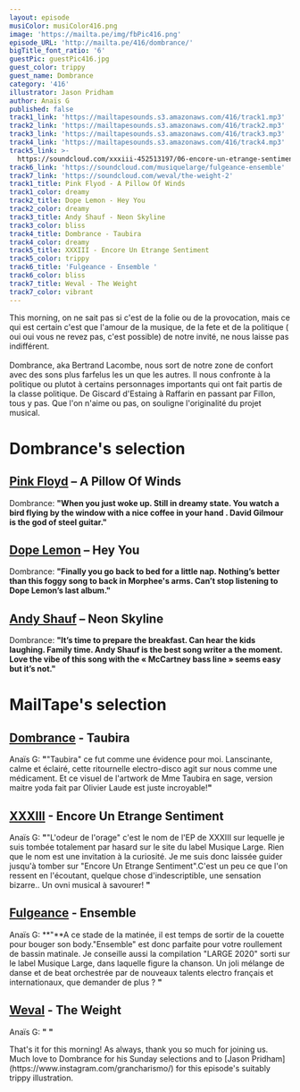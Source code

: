 ```yaml
---
layout: episode
musiColor: musiColor416.png
image: 'https://mailta.pe/img/fbPic416.png'
episode_URL: 'http://mailta.pe/416/dombrance/'
bigTitle_font_ratio: '6'
guestPic: guestPic416.jpg
guest_color: trippy
guest_name: Dombrance
category: '416'
illustrator: Jason Pridham
author: Anaïs G
published: false
track1_link: 'https://mailtapesounds.s3.amazonaws.com/416/track1.mp3'
track2_link: 'https://mailtapesounds.s3.amazonaws.com/416/track2.mp3'
track3_link: 'https://mailtapesounds.s3.amazonaws.com/416/track3.mp3'
track4_link: 'https://mailtapesounds.s3.amazonaws.com/416/track4.mp3'
track5_link: >-
  https://soundcloud.com/xxxiii-452513197/06-encore-un-etrange-sentiment?in=xxxiii-452513197/sets/lodeur-de-lorage
track6_link: 'https://soundcloud.com/musiquelarge/fulgeance-ensemble'
track7_link: 'https://soundcloud.com/weval/the-weight-2'
track1_title: Pink Flyod - A Pillow Of Winds
track1_color: dreamy
track2_title: Dope Lemon - Hey You
track2_color: dreamy
track3_title: Andy Shauf - Neon Skyline
track3_color: bliss
track4_title: Dombrance - Taubira
track4_color: dreamy
track5_title: XXXIII - Encore Un Etrange Sentiment
track5_color: trippy
track6_title: 'Fulgeance - Ensemble '
track6_color: bliss
track7_title: Weval - The Weight
track7_color: vibrant
---
```

</p>This morning, on ne sait pas si c'est de la folie ou de la provocation, mais ce qui est certain c'est que l'amour de la musique, de la fete et de la politique ( oui oui vous ne revez pas, c'est possible) de notre invité, ne nous laisse pas indifférent. 
<br><br>
Dombrance, aka Bertrand Lacombe, nous sort de notre zone de confort avec des sons plus farfelus les un que les autres. Il nous confronte à la politique ou plutot à certains personnages importants qui ont fait partis de la classe politique. De Giscard d'Estaing à Raffarin en passant par Fillon, tous y pas. Que l'on n'aime ou pas, on souligne l'originalité du projet musical. 
</p>


# Dombrance's selection

## [Pink Floyd](https://www.pinkfloyd.com/home.php) – A Pillow Of Winds
Dombrance: **"**When you just woke up. Still in dreamy state. You watch a bird flying by the window with a nice coffee in your hand . David Gilmour is the god of steel guitar.**"**

## [Dope Lemon](https://www.dopelemon.com/) – Hey You
Dombrance: **"**Finally you go back to bed for a little nap. Nothing’s better than this foggy song to back in Morphee's arms. Can’t stop listening to Dope Lemon’s last album.**"**

## [Andy Shauf](https://andyshauf.com/)  –   Neon Skyline
Dombrance: **"**It’s time to prepare the breakfast. Can hear the kids laughing. Family time.
Andy Shauf is the best song writer a the moment. Love the vibe of this song with the « McCartney bass line »  seems easy but it’s not.**"**


# MailTape's selection

## [Dombrance](https://www.facebook.com/Dombrance) - Taubira 
Anaïs G: **"**"Taubira" ce fut comme une évidence pour moi. Lanscinante, calme et éclairé, cette ritournelle electro-disco agit sur nous comme une médicament. Et ce visuel de l'artwork de Mme Taubira en sage, version maitre yoda fait par Olivier Laude est juste incroyable!**"**

## [XXXIII](https://musiquelarge.bandcamp.com/album/lodeur-de-lorage) - Encore Un Etrange Sentiment
Anaïs G: **"**"L'odeur de l'orage" c'est le nom de l'EP de XXXIII sur lequelle je suis tombée totalement par hasard sur le site du label Musique Large. Rien que le nom est une invitation à la curiosité. Je me suis donc laissée guider jusqu'à tomber sur "Encore Un Etrange Sentiment".C'est un peu ce que l'on ressent en l'écoutant, quelque chose d'indescriptible, une sensation bizarre.. Un ovni musical à savourer! **"**

## [Fulgeance](https://soundcloud.com/fulgeance) - Ensemble 
Anaïs G: **"**A ce stade de la matinée, il est temps de sortir de la couette pour bouger son body."Ensemble" est donc parfaite pour votre roullement de bassin matinale. Je conseille aussi la compilation "LARGE 2020" sorti sur le label Musique Large, dans laquelle figure la chanson. Un joli mélange de danse et de beat orchestrée par de nouveaux talents electro français et internationaux, que demander de plus ?    **"**

## [Weval](https://weval.net/#/) - The Weight
Anaïs G: **"** **"**


<p id="outroduction">That's it for this morning! As always, thank you so much for joining us. Much love to Dombrance  for his Sunday selections and to [Jason Pridham](https://www.instagram.com/grancharismo/) for this episode's suitably trippy illustration.</p>
